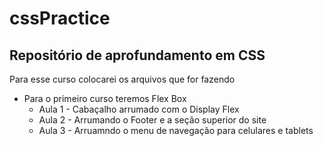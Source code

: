 # cssPractice
<h2>Repositório de aprofundamento em CSS</h2> 

Para esse curso colocarei os arquivos que for fazendo
<ul>
  <li>
    Para o primeiro curso teremos Flex Box
    <ul>
      <li>
        Aula 1 - Cabaçalho arrumado com o Display Flex
      </li>
      <li>
        Aula 2 - Arrumando o Footer e a seção superior do site
      </li>
      <li>
        Aula 3 - Arruamndo o menu de navegação para celulares e tablets
      </li>
    </ul>
  </li>
</ul>  





